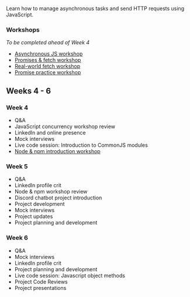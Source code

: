 Learn how to manage asynchronous tasks and send HTTP requests using JavaScript.


### Workshops

*To be completed ahead of Week 4*

- [Asynchronous JS workshop](/workshops/functions-callbacks-async/)
- [Promises & fetch workshop](/workshops/learn-fetch/)
- [Real-world fetch workshop](/workshops/real-world-fetch)
- [Promise practice workshop](/workshops/promise-practice/)



## Weeks 4 - 6

### Week 4
- Q&A 
- JavaScript concurrency workshop review
- LinkedIn and online presence 
- Mock interviews
- Live code session: Introduction to CommonJS modules
- [Node & npm introduction workshop](/workshops/node-npm-intro/)


### Week 5
- Q&A
- LinkedIn profile crit
- Node & npm workshop review
- Discord chatbot project introduction
- Project development 
- Mock interviews 
- Project updates
- Project planning and development

### Week 6
- Q&A 
- Mock interviews
- LinkedIn profile crit
- Project planning and development
- Live code session: Javascript object methods
- Project Code Reviews
- Project presentations


